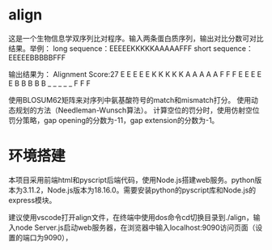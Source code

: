 # align
  这是一个生物信息学双序列比对程序。输入两条蛋白质序列，输出对比分数可对比结果。举例：
long sequence：EEEEEKKKKKAAAAAFFF
short sequence：EEEEEBBBBBFFF
  
输出结果为：
  Alignment Score:27
  E E E E E K K K K K A A A A A F F F
  E E E E E B B B B B _ _ _ _ _ F F F

  
  使用BLOSUM62矩阵来对序列中氨基酸符号的match和mismatch打分。
  使用动态规划的方法（Needleman-Wunsch算法）。
  计算空位的罚分时，使用仿射空位罚分策略，gap opening的分数为-11，gap extension的分数为-1。
  
# 环境搭建
  本项目采用前端html和pyscript后端代码，使用Node.js搭建web服务。python版本为3.11.2，Node.js版本为18.16.0。需要安装python的pyscript库和Node.js的express模块。
  
  建议使用vscode打开align文件，在终端中使用dos命令cd切换目录到./align，输入node Server.js启动web服务器，在浏览器中输入localhost:9090访问页面（设置的端口为9090），
